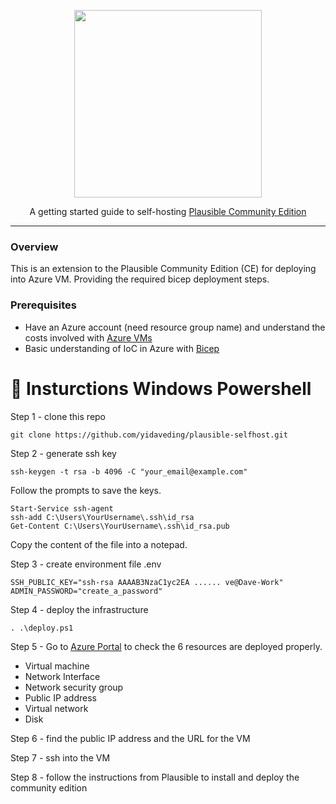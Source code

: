<p align="center">
    <picture>
        <source media="(prefers-color-scheme: dark)" srcset="https://raw.githubusercontent.com/plausible/community-edition/refs/heads/v2.1.1/images/logo_dark.svg" width="300">
        <source media="(prefers-color-scheme: light)" srcset="https://raw.githubusercontent.com/plausible/community-edition/refs/heads/v2.1.1/images/logo_light.svg" width="300">
        <img src="https://raw.githubusercontent.com/plausible/community-edition/refs/heads/v2.1.1/images/logo_light.svg" width="300">
    </picture>
</p>

<p align="center">
    A getting started guide to self-hosting <a href="https://plausible.io/blog/community-edition">Plausible Community Edition</a>
</p>

---

### Overview
This is an extension to the Plausible Community Edition (CE) for deploying into Azure VM. Providing the required bicep deployment steps.

### Prerequisites
- Have an Azure account (need resource group name) and understand the costs involved with [Azure VMs](https://azure.microsoft.com/en-au/pricing/purchase-options/azure-account)
- Basic understanding of IoC in Azure with [Bicep](https://learn.microsoft.com/en-us/azure/azure-resource-manager/bicep/overview?tabs=bicep)

# 🧵 Insturctions Windows Powershell

Step 1 - clone this repo 
```console
git clone https://github.com/yidaveding/plausible-selfhost.git
```

Step 2 - generate ssh key
```
ssh-keygen -t rsa -b 4096 -C "your_email@example.com"
```
Follow the prompts to save the keys.

```
Start-Service ssh-agent
ssh-add C:\Users\YourUsername\.ssh\id_rsa
Get-Content C:\Users\YourUsername\.ssh\id_rsa.pub
```

Copy the content of the file into a notepad.

Step 3 - create environment file .env
```
SSH_PUBLIC_KEY="ssh-rsa AAAAB3NzaC1yc2EA ...... ve@Dave-Work"
ADMIN_PASSWORD="create_a_password"
```

Step 4 - deploy the infrastructure
```
. .\deploy.ps1
```

Step 5 - Go to [Azure Portal](https://portal.azure.com/) to check the 6 resources are deployed properly.
- Virtual machine
- Network Interface
- Network security group
- Public IP address
- Virtual network
- Disk

Step 6 - find the public IP address and the URL for the VM

Step 7 - ssh into the VM

Step 8 - follow the instructions from Plausible to install and deploy the community edition


